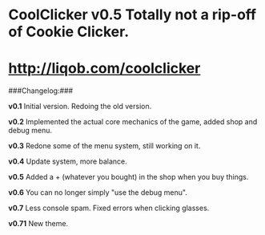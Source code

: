 CoolClicker v0.5
Totally not a rip-off of Cookie Clicker.
===========
http://liqob.com/coolclicker
===========

###Changelog:###

**v0.1** Initial version. Redoing the old version.

**v0.2** Implemented the actual core mechanics of the game, added shop and debug menu.

**v0.3** Redone some of the menu system, still working on it.

**v0.4** Update system, more balance.

**v0.5** Added a + (whatever you bought) in the shop when you buy things.

**v0.6** You can no longer simply "use the debug menu".

**v0.7** Less console spam. Fixed errors when clicking glasses.

**v0.71** New theme.
